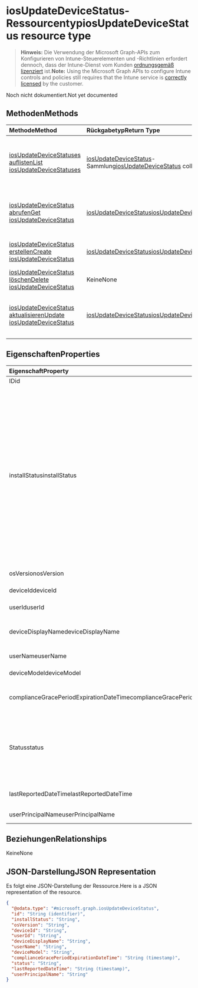 # <a name="iosupdatedevicestatus-resource-type"></a><span data-ttu-id="50639-101">iosUpdateDeviceStatus-Ressourcentyp</span><span class="sxs-lookup"><span data-stu-id="50639-101">iosUpdateDeviceStatus resource type</span></span>

> <span data-ttu-id="50639-102">**Hinweis:** Die Verwendung der Microsoft Graph-APIs zum Konfigurieren von Intune-Steuerelementen und -Richtlinien erfordert dennoch, dass der Intune-Dienst vom Kunden [ordnungsgemäß lizenziert](https://go.microsoft.com/fwlink/?linkid=839381) ist.</span><span class="sxs-lookup"><span data-stu-id="50639-102">**Note:** Using the Microsoft Graph APIs to configure Intune controls and policies still requires that the Intune service is [correctly licensed](https://go.microsoft.com/fwlink/?linkid=839381) by the customer.</span></span>

<span data-ttu-id="50639-103">Noch nicht dokumentiert.</span><span class="sxs-lookup"><span data-stu-id="50639-103">Not yet documented</span></span>
## <a name="methods"></a><span data-ttu-id="50639-104">Methoden</span><span class="sxs-lookup"><span data-stu-id="50639-104">Methods</span></span>
|<span data-ttu-id="50639-105">Methode</span><span class="sxs-lookup"><span data-stu-id="50639-105">Method</span></span>|<span data-ttu-id="50639-106">Rückgabetyp</span><span class="sxs-lookup"><span data-stu-id="50639-106">Return Type</span></span>|<span data-ttu-id="50639-107">Beschreibung</span><span class="sxs-lookup"><span data-stu-id="50639-107">Description</span></span>|
|:---|:---|:---|
|[<span data-ttu-id="50639-108">iosUpdateDeviceStatuses auflisten</span><span class="sxs-lookup"><span data-stu-id="50639-108">List iosUpdateDeviceStatuses</span></span>](../api/intune_deviceconfig_iosupdatedevicestatus_list.md)|<span data-ttu-id="50639-109">[iosUpdateDeviceStatus](../resources/intune_deviceconfig_iosupdatedevicestatus.md)-Sammlung</span><span class="sxs-lookup"><span data-stu-id="50639-109">[iosUpdateDeviceStatus](../resources/intune_deviceconfig_iosupdatedevicestatus.md) collection</span></span>|<span data-ttu-id="50639-110">Auflisten von Eigenschaften und Beziehungen der [iosUpdateDeviceStatus](../resources/intune_deviceconfig_iosupdatedevicestatus.md)-Objekte.</span><span class="sxs-lookup"><span data-stu-id="50639-110">List properties and relationships of the [iosUpdateDeviceStatus](../resources/intune_deviceconfig_iosupdatedevicestatus.md) objects.</span></span>|
|[<span data-ttu-id="50639-111">iosUpdateDeviceStatus abrufen</span><span class="sxs-lookup"><span data-stu-id="50639-111">Get iosUpdateDeviceStatus</span></span>](../api/intune_deviceconfig_iosupdatedevicestatus_get.md)|[<span data-ttu-id="50639-112">iosUpdateDeviceStatus</span><span class="sxs-lookup"><span data-stu-id="50639-112">iosUpdateDeviceStatus</span></span>](../resources/intune_deviceconfig_iosupdatedevicestatus.md)|<span data-ttu-id="50639-113">Lesen von Eigenschaften und Beziehungen des [iosUpdateDeviceStatus](../resources/intune_deviceconfig_iosupdatedevicestatus.md)-Objekts.</span><span class="sxs-lookup"><span data-stu-id="50639-113">Read properties and relationships of the [iosUpdateDeviceStatus](../resources/intune_deviceconfig_iosupdatedevicestatus.md) object.</span></span>|
|[<span data-ttu-id="50639-114">iosUpdateDeviceStatus erstellen</span><span class="sxs-lookup"><span data-stu-id="50639-114">Create iosUpdateDeviceStatus</span></span>](../api/intune_deviceconfig_iosupdatedevicestatus_create.md)|[<span data-ttu-id="50639-115">iosUpdateDeviceStatus</span><span class="sxs-lookup"><span data-stu-id="50639-115">iosUpdateDeviceStatus</span></span>](../resources/intune_deviceconfig_iosupdatedevicestatus.md)|<span data-ttu-id="50639-116">Erstellen eines neuen [IosUpdateDeviceStatus](../resources/intune_deviceconfig_iosupdatedevicestatus.md)-Objekts.</span><span class="sxs-lookup"><span data-stu-id="50639-116">Create a new [iosUpdateDeviceStatus](../resources/intune_deviceconfig_iosupdatedevicestatus.md) object.</span></span>|
|[<span data-ttu-id="50639-117">iosUpdateDeviceStatus löschen</span><span class="sxs-lookup"><span data-stu-id="50639-117">Delete iosUpdateDeviceStatus</span></span>](../api/intune_deviceconfig_iosupdatedevicestatus_delete.md)|<span data-ttu-id="50639-118">Keine</span><span class="sxs-lookup"><span data-stu-id="50639-118">None</span></span>|<span data-ttu-id="50639-119">Löscht einen [iosUpdateDeviceStatus](../resources/intune_deviceconfig_iosupdatedevicestatus.md).</span><span class="sxs-lookup"><span data-stu-id="50639-119">Deletes a [iosUpdateDeviceStatus](../resources/intune_deviceconfig_iosupdatedevicestatus.md).</span></span>|
|[<span data-ttu-id="50639-120">iosUpdateDeviceStatus aktualisieren</span><span class="sxs-lookup"><span data-stu-id="50639-120">Update iosUpdateDeviceStatus</span></span>](../api/intune_deviceconfig_iosupdatedevicestatus_update.md)|[<span data-ttu-id="50639-121">iosUpdateDeviceStatus</span><span class="sxs-lookup"><span data-stu-id="50639-121">iosUpdateDeviceStatus</span></span>](../resources/intune_deviceconfig_iosupdatedevicestatus.md)|<span data-ttu-id="50639-122">Aktualisieren der Eigenschaften eines [iosUpdateDeviceStatus](../resources/intune_deviceconfig_iosupdatedevicestatus.md)-Objekts.</span><span class="sxs-lookup"><span data-stu-id="50639-122">Update the properties of a [iosUpdateDeviceStatus](../resources/intune_deviceconfig_iosupdatedevicestatus.md) object.</span></span>|

## <a name="properties"></a><span data-ttu-id="50639-123">Eigenschaften</span><span class="sxs-lookup"><span data-stu-id="50639-123">Properties</span></span>
|<span data-ttu-id="50639-124">Eigenschaft</span><span class="sxs-lookup"><span data-stu-id="50639-124">Property</span></span>|<span data-ttu-id="50639-125">Typ</span><span class="sxs-lookup"><span data-stu-id="50639-125">Type</span></span>|<span data-ttu-id="50639-126">Beschreibung</span><span class="sxs-lookup"><span data-stu-id="50639-126">Description</span></span>|
|:---|:---|:---|
|<span data-ttu-id="50639-127">ID</span><span class="sxs-lookup"><span data-stu-id="50639-127">id</span></span>|<span data-ttu-id="50639-128">Zeichenfolge</span><span class="sxs-lookup"><span data-stu-id="50639-128">String</span></span>|<span data-ttu-id="50639-129">Schlüssel der Entität</span><span class="sxs-lookup"><span data-stu-id="50639-129">Key of the entity.</span></span>|
|<span data-ttu-id="50639-130">installStatus</span><span class="sxs-lookup"><span data-stu-id="50639-130">installStatus</span></span>|[<span data-ttu-id="50639-131">iosUpdatesInstallStatus</span><span class="sxs-lookup"><span data-stu-id="50639-131">iosUpdatesInstallStatus</span></span>](../resources/intune_deviceconfig_iosupdatesinstallstatus.md)|<span data-ttu-id="50639-132">Der Installationsstatus des Richtlinienberichts.</span><span class="sxs-lookup"><span data-stu-id="50639-132">The installation status of the policy report.</span></span> <span data-ttu-id="50639-133">Mögliche Werte: `success`, `available`, `idle`, `unknown`, `downloading`, `downloadFailed`, `downloadRequiresComputer`, `downloadInsufficientSpace`, `downloadInsufficientPower`, `downloadInsufficientNetwork`, `installing`, `installInsufficientSpace`, `installInsufficientPower`, `installPhoneCallInProgress`, `installFailed`, `notSupportedOperation`, `sharedDeviceUserLoggedInError`.</span><span class="sxs-lookup"><span data-stu-id="50639-133">Possible values are: `success`, `available`, `idle`, `unknown`, `downloading`, `downloadFailed`, `downloadRequiresComputer`, `downloadInsufficientSpace`, `downloadInsufficientPower`, `downloadInsufficientNetwork`, `installing`, `installInsufficientSpace`, `installInsufficientPower`, `installPhoneCallInProgress`, `installFailed`, `notSupportedOperation`.</span></span>|
|<span data-ttu-id="50639-134">osVersion</span><span class="sxs-lookup"><span data-stu-id="50639-134">osVersion</span></span>|<span data-ttu-id="50639-135">Zeichenfolge</span><span class="sxs-lookup"><span data-stu-id="50639-135">String</span></span>|<span data-ttu-id="50639-136">Gemeldete Geräteversion</span><span class="sxs-lookup"><span data-stu-id="50639-136">The device version that is being reported.</span></span>|
|<span data-ttu-id="50639-137">deviceId</span><span class="sxs-lookup"><span data-stu-id="50639-137">deviceId</span></span>|<span data-ttu-id="50639-138">Zeichenfolge</span><span class="sxs-lookup"><span data-stu-id="50639-138">String</span></span>|<span data-ttu-id="50639-139">Gemeldete Geräte-ID</span><span class="sxs-lookup"><span data-stu-id="50639-139">The device id that is being reported.</span></span>|
|<span data-ttu-id="50639-140">userId</span><span class="sxs-lookup"><span data-stu-id="50639-140">userId</span></span>|<span data-ttu-id="50639-141">Zeichenfolge</span><span class="sxs-lookup"><span data-stu-id="50639-141">String</span></span>|<span data-ttu-id="50639-142">Gemeldete Benutzer-ID</span><span class="sxs-lookup"><span data-stu-id="50639-142">The User id that is being reported.</span></span>|
|<span data-ttu-id="50639-143">deviceDisplayName</span><span class="sxs-lookup"><span data-stu-id="50639-143">deviceDisplayName</span></span>|<span data-ttu-id="50639-144">Zeichenfolge</span><span class="sxs-lookup"><span data-stu-id="50639-144">String</span></span>|<span data-ttu-id="50639-145">Gerätename, der dem Objekt des Typs „DevicePolicyStatus“ zugeordnet ist</span><span class="sxs-lookup"><span data-stu-id="50639-145">Device name of the DevicePolicyStatus.</span></span>|
|<span data-ttu-id="50639-146">userName</span><span class="sxs-lookup"><span data-stu-id="50639-146">userName</span></span>|<span data-ttu-id="50639-147">Zeichenfolge</span><span class="sxs-lookup"><span data-stu-id="50639-147">String</span></span>|<span data-ttu-id="50639-148">Gemeldeter Benutzername</span><span class="sxs-lookup"><span data-stu-id="50639-148">The User Name that is being reported</span></span>|
|<span data-ttu-id="50639-149">deviceModel</span><span class="sxs-lookup"><span data-stu-id="50639-149">deviceModel</span></span>|<span data-ttu-id="50639-150">Zeichenfolge</span><span class="sxs-lookup"><span data-stu-id="50639-150">String</span></span>|<span data-ttu-id="50639-151">Gemeldetes Gerätemodell</span><span class="sxs-lookup"><span data-stu-id="50639-151">The device model that is being reported</span></span>|
|<span data-ttu-id="50639-152">complianceGracePeriodExpirationDateTime</span><span class="sxs-lookup"><span data-stu-id="50639-152">complianceGracePeriodExpirationDateTime</span></span>|<span data-ttu-id="50639-153">DateTimeOffset</span><span class="sxs-lookup"><span data-stu-id="50639-153">DateTimeOffset</span></span>|<span data-ttu-id="50639-154">Datum und Uhrzeit des Ablaufs der Toleranzperiode für die Gerätekonformität</span><span class="sxs-lookup"><span data-stu-id="50639-154">The DateTime when device compliance grace period expires</span></span>|
|<span data-ttu-id="50639-155">Status</span><span class="sxs-lookup"><span data-stu-id="50639-155">status</span></span>|[<span data-ttu-id="50639-156">complianceStatus</span><span class="sxs-lookup"><span data-stu-id="50639-156">complianceStatus</span></span>](../resources/intune_shared_compliancestatus.md)|<span data-ttu-id="50639-157">Konformitätsstatus des Richtlinienberichts.</span><span class="sxs-lookup"><span data-stu-id="50639-157">Compliance status of the policy report.</span></span> <span data-ttu-id="50639-158">Mögliche Werte sind: `unknown`, `notApplicable`, `compliant`, `remediated`, `nonCompliant`, `error`, `conflict` und `notAssigned`.</span><span class="sxs-lookup"><span data-stu-id="50639-158">Possible values are: `unknown`, `notApplicable`, `compliant`, `remediated`, `nonCompliant`, `error`, `conflict`, `notAssigned`.</span></span>|
|<span data-ttu-id="50639-159">lastReportedDateTime</span><span class="sxs-lookup"><span data-stu-id="50639-159">lastReportedDateTime</span></span>|<span data-ttu-id="50639-160">DateTimeOffset</span><span class="sxs-lookup"><span data-stu-id="50639-160">DateTimeOffset</span></span>|<span data-ttu-id="50639-161">Datum und Uhrzeit der letzten Änderung des Richtlinienberichts</span><span class="sxs-lookup"><span data-stu-id="50639-161">Last modified date time of the policy report.</span></span>|
|<span data-ttu-id="50639-162">userPrincipalName</span><span class="sxs-lookup"><span data-stu-id="50639-162">userPrincipalName</span></span>|<span data-ttu-id="50639-163">Zeichenfolge</span><span class="sxs-lookup"><span data-stu-id="50639-163">String</span></span>|<span data-ttu-id="50639-164">Benutzer-Prinzipalname</span><span class="sxs-lookup"><span data-stu-id="50639-164">UserPrincipalName.</span></span>|

## <a name="relationships"></a><span data-ttu-id="50639-165">Beziehungen</span><span class="sxs-lookup"><span data-stu-id="50639-165">Relationships</span></span>
<span data-ttu-id="50639-166">Keine</span><span class="sxs-lookup"><span data-stu-id="50639-166">None</span></span>
## <a name="json-representation"></a><span data-ttu-id="50639-167">JSON-Darstellung</span><span class="sxs-lookup"><span data-stu-id="50639-167">JSON Representation</span></span>
<span data-ttu-id="50639-168">Es folgt eine JSON-Darstellung der Ressource.</span><span class="sxs-lookup"><span data-stu-id="50639-168">Here is a JSON representation of the resource.</span></span>
<!--{
  "blockType": "resource",
  "baseType": "microsoft.graph.entity",
  "keyProperty": "id",
  "@odata.type": "microsoft.graph.iosUpdateDeviceStatus"
}-->
``` json
{
  "@odata.type": "#microsoft.graph.iosUpdateDeviceStatus",
  "id": "String (identifier)",
  "installStatus": "String",
  "osVersion": "String",
  "deviceId": "String",
  "userId": "String",
  "deviceDisplayName": "String",
  "userName": "String",
  "deviceModel": "String",
  "complianceGracePeriodExpirationDateTime": "String (timestamp)",
  "status": "String",
  "lastReportedDateTime": "String (timestamp)",
  "userPrincipalName": "String"
}
```








